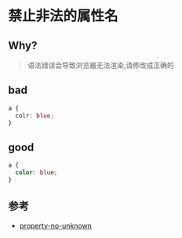 # 禁止非法的属性名

## Why?

> 语法错误会导致浏览器无法渲染,请修改成正确的

## bad

```css
a {
  colr: blue;
}
```

## good

```css
a {
  color: blue;
}
```

## 参考

- [property-no-unknown](https://stylelint.io/user-guide/rules/list/property-no-unknown)
